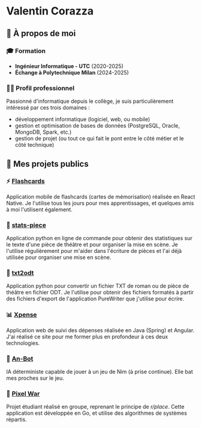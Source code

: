# Valentin Corazza

## 🙋 À propos de moi

### 🎓 Formation

- **Ingénieur Informatique - UTC** (2020-2025)
- **Échange à Polytechnique Milan** (2024-2025)

### 🧑‍💻 Profil professionnel

Passionné d'informatique depuis le collège, je suis particulièrement intéressé par ces trois domaines :
- développement informatique (logiciel, web, ou mobile)
- gestion et optimisation de bases de données (PostgreSQL, Oracle, MongoDB, Spark, etc.)
- gestion de projet (ou tout ce qui fait le pont entre le côté métier et le côté technique)

## 📂 Mes projets publics

### ⚡ [Flashcards](https://github.com/valooozz/flashcards)

Application mobile de flashcards (cartes de mémorisation) réalisée en React Native.
Je l'utilise tous les jours pour mes apprentissages, et quelques amis à moi l'utilisent également.

### 📖 [stats-piece](https://github.com/valooozz/stats-piece)

Application python en ligne de commande pour obtenir des statistiques sur le texte d'une pièce de théâtre et pour organiser la mise en scène.
Je l'utilise régulièrement pour m'aider dans l'écriture de pièces et l'ai déjà utilisée pour organiser une mise en scène.

### 📖 [txt2odt](https://github.com/valooozz/txt2odt)

Application python pour convertir un fichier TXT de roman ou de pièce de théâtre en fichier ODT.
Je l'utilise pour obtenir des fichiers formatés à partir des fichiers d'export de l'application PureWriter que j'utilise pour écrire.

### 📊 [Xpense](https://github.com/valooozz/xpense)

Application web de suivi des dépenses réalisée en Java (Spring) et Angular.
J'ai réalisé ce site pour me former plus en profondeur à ces deux technologies.

### 🐍 [An-Bot](https://github.com/valooozz/an-bot)

IA déterministe capable de jouer à un jeu de Nim (à prise continue).
Elle bat mes proches sur le jeu.

### 🏁 [Pixel War](https://github.com/valooozz/utc-sr05-pixel-war)

Projet étudiant réalisé en groupe, reprenant le principe de *r/place*.
Cette application est développée en Go, et utilise des algorithmes de systèmes répartis.
